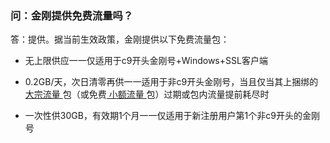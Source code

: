 ### 问：金刚提供免费流量吗？
答：提供。据当前生效政策，金刚提供以下免费流量包：<br>

- 无上限供应一一仅适用于c9开头金刚号+Windows+SSL客户端

- 0.2GB/天，次日清零再供一一适用于非c9开头金刚号，当且仅当其上捆绑的[ 大宗流量 ](a2zitpro.github.io/web/大宗流量)包（或免费[ 小额流量 ](a2zitpro.github.io/web/小额流量)包）过期或包内流量提前耗尽时

- 一次性供30GB，有效期1个月一一仅适用于新注册用户第1个非c9开头的金刚号


